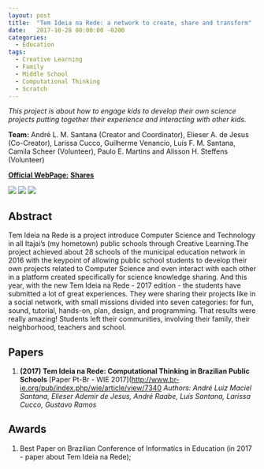```yaml
---
layout: post
title:  "Tem Ideia na Rede: a network to create, share and transform"
date:   2017-10-28 00:00:00 -0200
categories:
  - Education
tags:
  - Creative Learning
  - Family
  - Middle School
  - Computational Thinking
  - Scratch
---
```

*This project is about how to engage kids to develop their own science projects putting together their experience and interacting with other kids.*

 **Team:** André L. M. Santana (Creator and Coordinator), Elieser A. de Jesus (Co-Creator), Larissa Cucco, Guilherme Venancio, Luís F. M. Santana, Camila Scheer (Volunteer), Paulo E. Martins and Alisson H. Steffens (Volunteer) 

[**Official WebPage:**](http://www.temideianarede.com.br)
[**Shares**](https://temideianarede.com.br/evento)

![](https://i.imgur.com/felPuWt.jpg)
![](https://i.imgur.com/IIBosMq.jpg)
![](https://i.imgur.com/wY6Sf50.jpg)

## Abstract

 Tem Ideia na Rede is a project introduce Computer Science and Technology in all Itajai’s (my hometown) public schools through Creative Learning.The project achieved about 28 schools of the municipal education network in 2016 with the keypoint of allowing public school students to develop their own projects related to Computer Science and even interact with each other in a platform created specifically for science knowledge sharing. And this year, with the new Tem Ideia na Rede - 2017 edition - the students have submitted a lot of great experiences. They were sharing their projects like in a social network, with small missions divided into seven categories: for fun, sound, tutorial, hands-on, plan, design, and programming. That results were really amazing! Students left their communities, involving their family, their neighborhood, teachers and school.

## Papers

1. **(2017) Tem Ideia na Rede: Computational Thinking in Brazilian Public Schools**
[Paper Pt-Br - WIE 2017](http://www.br-ie.org/pub/index.php/wie/article/view/7340
*Authors: André Luiz Maciel Santana, Elieser Ademir de Jesus, André Raabe, Luís Santana, Larissa Cucco, Gustavo Ramos*

## Awards

1. Best Paper on Brazilian Conference of Informatics in Education (in 2017 - paper about Tem Ideia na Rede);
